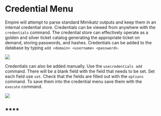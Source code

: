 # Credential Menu

Empire will attempt to parse standard Mimikatz outputs and keep them in an internal credential store. Credentials can be viewed from anywhere with the `credentials` command. The credential store can effectively operate as a golden and silver ticket catalog generating the appropriate ticket on demand, storing passwords, and hashes. Credentials can be added to the database by typing `add <domain> <username> <password>`.

![](https/user-images.githubusercontent.com/2030220100279997-58c7a200-2f1c-11eb-9230-9becfb48bf9a.jpg)

Credentials can also be added manually. Use the `usecredentials add` command. There will be a blank field with the field that needs to be set. Set each field use `set`. Check that the fields are filled out with the `options` command. To save them into the credential menu save them with the `execute` command.

![](https/user-images.githubusercontent.com/82531659/157063795-5f9f74a4-b698-4815-806f-ba9990b41e11.png)

## ****

